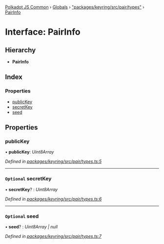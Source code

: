 [Polkadot JS Common](../README.md) › [Globals](../globals.md) › ["packages/keyring/src/pair/types"](../modules/_packages_keyring_src_pair_types_.md) › [PairInfo](_packages_keyring_src_pair_types_.pairinfo.md)

# Interface: PairInfo

## Hierarchy

* **PairInfo**

## Index

### Properties

* [publicKey](_packages_keyring_src_pair_types_.pairinfo.md#publickey)
* [secretKey](_packages_keyring_src_pair_types_.pairinfo.md#optional-secretkey)
* [seed](_packages_keyring_src_pair_types_.pairinfo.md#optional-seed)

## Properties

###  publicKey

• **publicKey**: *Uint8Array*

*Defined in [packages/keyring/src/pair/types.ts:5](https://github.com/polkadot-js/common/blob/5c886b0f/packages/keyring/src/pair/types.ts#L5)*

___

### `Optional` secretKey

• **secretKey**? : *Uint8Array*

*Defined in [packages/keyring/src/pair/types.ts:6](https://github.com/polkadot-js/common/blob/5c886b0f/packages/keyring/src/pair/types.ts#L6)*

___

### `Optional` seed

• **seed**? : *Uint8Array | null*

*Defined in [packages/keyring/src/pair/types.ts:7](https://github.com/polkadot-js/common/blob/5c886b0f/packages/keyring/src/pair/types.ts#L7)*
